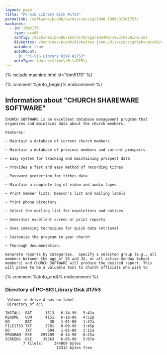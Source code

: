 ```yaml
---
layout: page
title: "PC-SIG Library Disk #1753"
permalink: /software/pcx86/sw/misc/pcsig/1000-1999/DISK1753/
machines:
  - id: ibm5170
    type: pcx86
    config: /machines/pcx86/ibm/5170/cga/1024kb/rev3/machine.xml
    diskettes: /machines/pcx86/diskettes.json,/disks/pcsigdisks/pcx86/diskettes.json
    autoGen: true
    autoMount:
      B: "PC-SIG Library Disk #1753"
    autoType: $date\r$time\rB:\rDIR\r
---
```


{% include machine.html id="ibm5170" %}

{% comment %}info_begin{% endcomment %}

## Information about "CHURCH SHAREWARE SOFTWARE"

    CHURCH SOFTWARE is an excellent database management program that
    organizes and maintains data about the church members.
    
    Features:
    
    ~ Maintain a database of current church members
    
    ~ Maintain a database of previous members and current prospects
    
    ~ Easy system for tracking and maintaining prospect data
    
    ~ Provides a fast and easy method of recording tithes
    
    ~ Password protection for tithes data
    
    ~ Maintain a complete log of video and audio tapes
    
    ~ Print member lists, Deacon's list and mailing labels
    
    ~ Print phone directory
    
    ~ Select the mailing list for newsletters and notices
    
    ~ Generates excellent screen or print reports
    
    ~ Uses indexing techniques for quick data retrieval
    
    ~ Customize the program to your church
    
    ~ Thorough documentation.
    
    Generate reports by categories.  Specify a selected group (e.g., all
    members between the age of 25 and 32, or all active Sunday School
    members) and CHURCH SOFTWARE will produce the desired report. This
    will prove to be a valuable tool to church officials who wish to
{% comment %}info_end{% endcomment %}


### Directory of PC-SIG Library Disk #1753

     Volume in drive A has no label
     Directory of A:\

    INSTALL  BAT      1513   6-14-90   5:41a
    README   COM      4151   6-16-90   4:52p
    GO       BAT        38   1-01-80   1:37a
    FILE1753 TXT      3701   8-09-90   3:45p
    GO       TXT       694   1-01-80   3:11a
    PROGRAM  EXE    295209   6-14-90   6:25a
    SCREENS  EXE     39563   6-05-90   5:07a
            7 file(s)     344869 bytes
                           13312 bytes free
